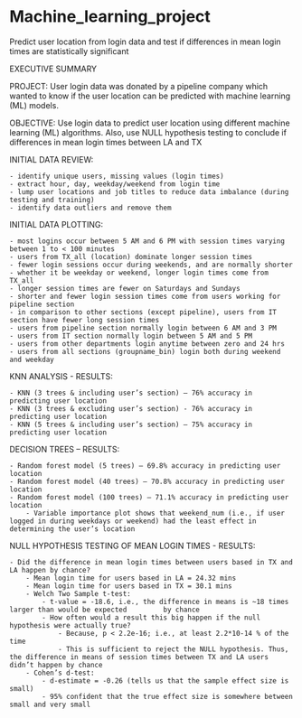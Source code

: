 # Machine_learning_project
Predict user location from login data and test if differences in mean login times are statistically significant

EXECUTIVE SUMMARY

PROJECT:
User login data was donated by a pipeline company which wanted to know if the user location can be predicted with machine learning (ML) models. 

OBJECTIVE:
Use login data to predict user location using different machine learning (ML) algorithms. Also, use NULL hypothesis testing to conclude if differences in mean login times between LA and TX 

INITIAL DATA REVIEW:

	- identify unique users, missing values (login times)
	- extract hour, day, weekday/weekend from login time
	- lump user locations and job titles to reduce data imbalance (during testing and training)
	- identify data outliers and remove them

INITIAL DATA PLOTTING:

	- most logins occur between 5 AM and 6 PM with session times varying between 1 to < 100 minutes 
	- users from TX_all (location) dominate longer session times
	- fewer login sessions occur during weekends, and are normally shorter 
	- whether it be weekday or weekend, longer login times come from TX_all
	- longer session times are fewer on Saturdays and Sundays
	- shorter and fewer login session times come from users working for pipeline section  
	- in comparison to other sections (except pipeline), users from IT section have fewer long session times
	- users from pipeline section normally login between 6 AM and 3 PM  
	- users from IT section normally login between 5 AM and 5 PM
	- users from other departments login anytime between zero and 24 hrs
	- users from all sections (groupname_bin) login both during weekend and weekday

KNN ANALYSIS - RESULTS:

	- KNN (3 trees & including user’s section) – 76% accuracy in predicting user location 
	- KNN (3 trees & excluding user’s section) - 76% accuracy in predicting user location
	- KNN (5 trees & including user’s section) – 75% accuracy in predicting user location

DECISION TREES – RESULTS:

	- Random forest model (5 trees) – 69.8% accuracy in predicting user location
	- Random forest model (40 trees) – 70.8% accuracy in predicting user location
	- Random forest model (100 trees) – 71.1% accuracy in predicting user location
		- Variable importance plot shows that weekend_num (i.e., if user logged in during weekdays or weekend) had the least effect in determining the user’s location

NULL HYPOTHESIS TESTING OF MEAN LOGIN TIMES - RESULTS:

	- Did the difference in mean login times between users based in TX and LA happen by chance?
		- Mean login time for users based in LA = 24.32 mins
		- Mean login time for users based in TX = 30.1 mins
		- Welch Two Sample t-test:
			- t-value = -18.6, i.e., the difference in means is ~18 times larger than would be expected 		by chance 
			- How often would a result this big happen if the null hypothesis were actually true?
				- Because, p < 2.2e-16; i.e., at least 2.2*10-14 % of the time
				- This is sufficient to reject the NULL hypothesis. Thus, the difference in means of session times between TX and LA users didn’t happen by chance
		- Cohen’s d-test:
			- d-estimate = -0.26 (tells us that the sample effect size is small)
			- 95% confident that the true effect size is somewhere between small and very small
